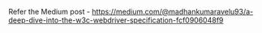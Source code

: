 Refer the Medium post - https://medium.com/@madhankumaravelu93/a-deep-dive-into-the-w3c-webdriver-specification-fcf0906048f9
